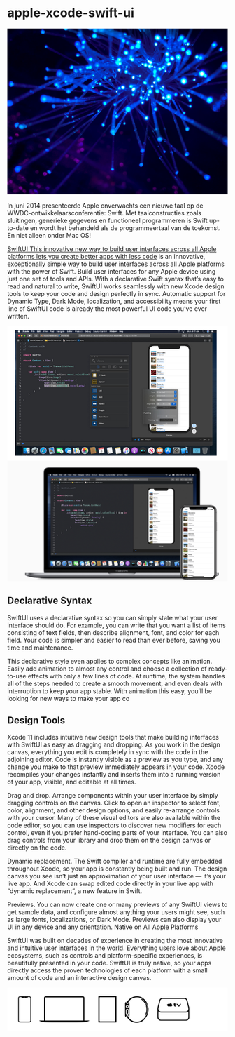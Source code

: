 # apple-xcode-swift-ui
![gremlin](.//pictures/gremlin.jpg)

In juni 2014 presenteerde Apple onverwachts een nieuwe taal op de WWDC-ontwikkelaarsconferentie: Swift. Met taalconstructies zoals sluitingen, generieke gegevens en functioneel programmeren is Swift up-to-date en wordt het behandeld als de programmeertaal van de toekomst. En niet alleen onder Mac OS!


[SwiftUI This innovative new way to build user interfaces across all Apple platforms lets you create better apps with less code](https://developer.apple.com/xcode/swiftui/) is an innovative, exceptionally simple way to build user interfaces across all Apple platforms with the power of Swift. Build user interfaces for any Apple device using just one set of tools and APIs. With a declarative Swift syntax that’s easy to read and natural to write, SwiftUI works seamlessly with new Xcode design tools to keep your code and design perfectly in sync. Automatic support for Dynamic Type, Dark Mode, localization, and accessibility means your first line of SwiftUI code is already the most powerful UI code you’ve ever written.




![Native on All Apple Platforms](.//pictures/Design-Tools.png)
![Native on All Apple Platforms](.//pictures/swift_ui.png)

## Declarative Syntax

SwiftUI uses a declarative syntax so you can simply state what your user interface should do. For example, you can write that you want a list of items consisting of text fields, then describe alignment, font, and color for each field. Your code is simpler and easier to read than ever before, saving you time and maintenance.

This declarative style even applies to complex concepts like animation. Easily add animation to almost any control and choose a collection of ready-to-use effects with only a few lines of code. At runtime, the system handles all of the steps needed to create a smooth movement, and even deals with interruption to keep your app stable. With animation this easy, you’ll be looking for new ways to make your app co


## Design Tools

Xcode 11 includes intuitive new design tools that make building interfaces with SwiftUI as easy as dragging and dropping. As you work in the design canvas, everything you edit is completely in sync with the code in the adjoining editor. Code is instantly visible as a preview as you type, and any change you make to that preview immediately appears in your code. Xcode recompiles your changes instantly and inserts them into a running version of your app, visible, and editable at all times.

Drag and drop. Arrange components within your user interface by simply dragging controls on the canvas. Click to open an inspector to select font, color, alignment, and other design options, and easily re-arrange controls with your cursor. Many of these visual editors are also available within the code editor, so you can use inspectors to discover new modifiers for each control, even if you prefer hand-coding parts of your interface. You can also drag controls from your library and drop them on the design canvas or directly on the code.

Dynamic replacement. The Swift compiler and runtime are fully embedded throughout Xcode, so your app is constantly being built and run. The design canvas you see isn’t just an approximation of your user interface — it’s your live app. And Xcode can swap edited code directly in your live app with “dynamic replacement”, a new feature in Swift.

Previews. You can now create one or many previews of any SwiftUI views to get sample data, and configure almost anything your users might see, such as large fonts, localizations, or Dark Mode. Previews can also display your UI in any device and any orientation.
Native on All Apple Platforms

SwiftUI was built on decades of experience in creating the most innovative and intuitive user interfaces in the world. Everything users love about Apple ecosystems, such as controls and platform-specific experiences, is beautifully presented in your code. SwiftUI is truly native, so your apps directly access the proven technologies of each platform with a small amount of code and an interactive design canvas.


![Native on All Apple Platforms](.//pictures/Native-on-All-Apple-Platforms.png)
